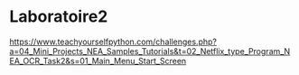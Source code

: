 # Laboratoire2
https://www.teachyourselfpython.com/challenges.php?a=04_Mini_Projects_NEA_Samples_Tutorials&t=02_Netflix_type_Program_NEA_OCR_Task2&s=01_Main_Menu_Start_Screen